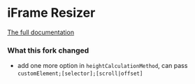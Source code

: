 # iFrame Resizer

[The full documentation](http://davidjbradshaw.github.io/iframe-resizer/)

### What this fork changed
- add one more option in `heightCalculationMethod`, can pass `customElement;[selector];[scroll|offset]`
